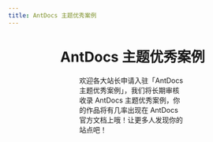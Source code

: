 ```yaml
---
title: AntDocs 主题优秀案例
---
```


<h1 style="text-align:center">AntDocs 主题优秀案例</h1>   

<div class="mobile-adapt">欢迎各大站长申请入驻「AntDocs 主题优秀案例」，我们将长期审核收录 AntDocs 主题优秀案例，你的作品将有几率出现在 AntDocs 官方文档上哦！让更多人发现你的站点吧！</div> 
<p>&emsp;</p>   
<a-row :gutter="[32,32]">
	<Card 
		cover="https://s1.ax1x.com/2020/03/22/85ELOx.md.png" 
		link="https://luban.now.sh/" 
		title="Luban" 
		author="作者：LeapFE" 
	/>
	<Card 
		cover="https://s1.ax1x.com/2020/05/14/Y0wCUe.md.png" 
		link="https://www.aaaimx.org/software/" 
		title="SOFTWARE" 
		author="作者：disoftw" 
	/>
	<Card 
		cover="https://s1.ax1x.com/2020/05/14/Y0wcqK.md.png" 
		link="http://pinecms.xyz/" 
		title="PineCMS内容管理系统" 
		author="作者：xiusin" 
	/>
	<Card 
		cover="https://s1.ax1x.com/2020/05/14/Y0DSbV.md.png" 
		link="http://dipiper.tech/" 
		title="dipiper" 
		author="作者：andyesfly" 
	/>
	<Card 
		cover="https://s1.ax1x.com/2020/05/14/Y0yk8g.md.png" 
		link="https://artiely.gitee.io/scroll-docs/" 
		title="Tulip-scroll" 
		author="作者：artiely" 
	/>
	<Card 
		cover="https://s1.ax1x.com/2020/05/14/Y0TXuV.md.png" 
		link="https://xieyezi.github.io/" 
		title="xieyezi" 
		author="作者：xieyezi" 
	/>
	<Card 
		cover="https://s1.ax1x.com/2020/05/14/Y0HWTS.md.png" 
		link="https://lq782655835.github.io/yi-ui/" 
		title="yi-ui轻量级组件库" 
		author="lq782655835" 
	/>
	<Card 
		cover="https://s1.ax1x.com/2020/05/14/Y0qaPe.md.png" 
		link="http://wangfanghua.gitee.io/elegance-ui/" 
		title="Elegance-UI Color" 
		author="wangly19" 
	/>
</a-row>

<style>
.ant-card-hoverable{
	cursor: default;
}
.reset-height{
	max-height: 164px;
}
.ant-card-hoverable:hover {
	-webkit-box-shadow: 0 9px 20px -8px rgba(0,0,0,.18);
	box-shadow: 0 9px 20px -8px rgba(0,0,0,.18);
}
.mobile-adapt{
	padding: 0 9rem;
}

@media (max-width: 767px) {
  .mobile-adapt{
		padding: 0;
	}
}
</style>

